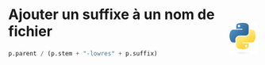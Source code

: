 # **Ajouter un suffixe à un nom de fichier**<a href="../../../"><img align="right" src="../../../assets/logo/Python-logo-notext.svg" alt="Python" height="64px"></a>
```py
p.parent / (p.stem + "-lowres" + p.suffix) 